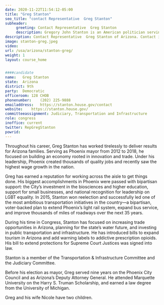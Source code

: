 ```yaml
---
date: 2020-11-22T11:54:12-05:00
title: "Greg Stanton"
seo_title: "contact Representative  Greg Stanton"
subheader:
     greeting: Contact Representative  Greg Stanton 
     description: Gregory John Stanton is an American politician serving as the U.S. Representative for Arizona's 9th congressional district. A Democrat, he previously served for 6 years as the Mayor of Phoenix, Arizona. Born in Long Island, New York, Stanton was raised in Phoenix.
description: Contact Representative  Greg Stanton of Arizona. Contact information for Greg Stanton includes email address, phone number, and mailing address.
image: stanton-greg.jpeg
video: 
url: /usa/arizona/stanton-greg/
weight: 1
layout: course_home


####candidate
name:	Greg Stanton
state:	Arizona
district: 9th
party:	Democratic
officeroom:	128 CHOB
phonenumber:	(202) 225-9888
emailaddress:	https://stanton.house.gov/contact
website:	https://stanton.house.gov/
committeeassignment: Judiciary, Transportation and Infrastructure
role: congress
inoffice: current
twitter: RepGregStanton
powrid: 
---
```


Throughout his career, Greg Stanton has worked tirelessly to deliver results for Arizona families. Serving as Phoenix mayor from 2012 to 2018, he focused on building an economy rooted in innovation and trade. Under his leadership, Phoenix created thousands of quality jobs and recently saw the highest wage growth in the nation.

Greg has earned a reputation for working across the aisle to get things done. His biggest accomplishments in Phoenix were passed with bipartisan support: the City’s investment in the biosciences and higher education, support for small businesses, and national recognition for leadership on LGBT equality.  In 2015, Stanton won reelection and successfully led one of the most ambitious transportation initiatives in the country—a bipartisan, voter-backed plan to extend Phoenix’s light rail system, expand bus service, and improve thousands of miles of roadways over the next 35 years.

During his time in Congress, Stanton has focused on increasing trade opportunities in Arizona, planning for the state’s water future, and investing in public transportation and infrastructure. He has introduced bills to expand tourism in Arizona and add warning labels to addictive prescription opioids. His bill to extend protections for Supreme Court Justices was signed into law.

Stanton is a member of the Transportation & Infrastructure Committee and the Judiciary Committee.

Before his election as mayor, Greg served nine years on the Phoenix City Council and as Arizona’s Deputy Attorney General. He attended Marquette University on the Harry S. Truman Scholarship, and earned a law degree from the University of Michigan.

Greg and his wife Nicole have two children.